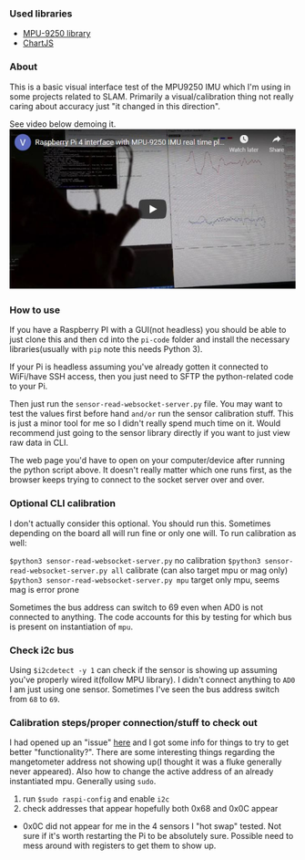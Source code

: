 ### Used libraries

* [MPU-9250 library](https://github.com/Intelligent-Vehicle-Perception/MPU-9250-Sensors-Data-Collect)
* [ChartJS](https://www.chartjs.org/docs/latest/)

### About
This is a basic visual interface test of the MPU9250 IMU which I'm using in some projects related to SLAM. Primarily a visual/calibration thing not really caring about accuracy just "it changed in this direction".

See video below demoing it.
[![YouTube thumbnail for video](./yt-thumb.JPG)](https://www.youtube.com/watch?v=FKAJO67X9RY)

### How to use
If you have a Raspberry PI with a GUI(not headless) you should be able to just clone this and then cd into the `pi-code` folder and install the necessary libraries(usually with `pip` note this needs Python 3).

If your Pi is headless assuming you've already gotten it connected to WiFi/have SSH access, then you just need to SFTP the python-related code to your Pi.

Then just run the `sensor-read-websocket-server.py` file. You may want to test the values first before hand `and/or` run the sensor calibration stuff. This is just a minor tool for me so I didn't really spend much time on it. Would recommend just going to the sensor library directly if you want to just view raw data in CLI.

The web page you'd have to open on your computer/device after running the python script above. It doesn't really matter which one runs first, as the browser keeps trying to connect to the socket server over and over.

### Optional CLI calibration
I don't actually consider this optional. You should run this. Sometimes depending on the board all will run fine or only one will. To run calibration as well:

`$python3 sensor-read-websocket-server.py` no calibration
`$python3 sensor-read-websocket-server.py all` calibrate (can also target mpu or mag only)
`$python3 sensor-read-websocket-server.py mpu` target only mpu, seems mag is error prone

Sometimes the bus address can switch to 69 even when AD0 is not connected to anything. The code accounts for this by testing for which bus is present on instantiation of `mpu`.

### Check i2c bus
Using `$i2cdetect -y 1` can check if the sensor is showing up assuming you've properly wired it(follow MPU library). I didn't connect anything to `AD0` I am just using one sensor. Sometimes I've seen the bus address switch from `68` to `69`.

### Calibration steps/proper connection/stuff to check out
I had opened up an "issue" [here](https://github.com/Intelligent-Vehicle-Perception/MPU-9250-Sensors-Data-Collect/issues/13) and I got some info for things to try to get better "functionality?". There are some interesting things regarding the mangetometer address not showing up(I thought it was a fluke generally never appeared). Also how to change the active address of an already instantiated mpu. Generally using `sudo`.

1) run `$sudo raspi-config` and enable `i2c`
2) check addresses that appear hopefully both 0x68 and 0x0C appear
  - 0x0C did not appear for me in the 4 sensors I "hot swap" tested. Not sure if it's worth restarting the Pi to be absolutely sure. Possible need to mess around with registers to get them to show up.
